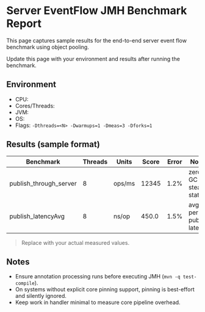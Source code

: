# Server EventFlow JMH Benchmark Report

This page captures sample results for the end-to-end server event flow benchmark using object pooling.

Update this page with your environment and results after running the benchmark.

## Environment
- CPU: <fill-in>
- Cores/Threads: <fill-in>
- JVM: <fill-in>
- OS: <fill-in>
- Flags: `-Dthreads=<N> -Dwarmups=1 -Dmeas=3 -Dforks=1`

## Results (sample format)

| Benchmark                                           | Threads | Units   | Score  | Error | Notes                   |
|-----------------------------------------------------|---------|---------|--------|-------|-------------------------|
| publish_through_server                              | 8       | ops/ms  | 12345  | 1.2%  | zero-GC steady state    |
| publish_latencyAvg                                  | 8       | ns/op   | 450.0  | 1.5%  | avg per publish latency |

> Replace with your actual measured values.

## Notes
- Ensure annotation processing runs before executing JMH (`mvn -q test-compile`).
- On systems without explicit core pinning support, pinning is best-effort and silently ignored.
- Keep work in handler minimal to measure core pipeline overhead.
